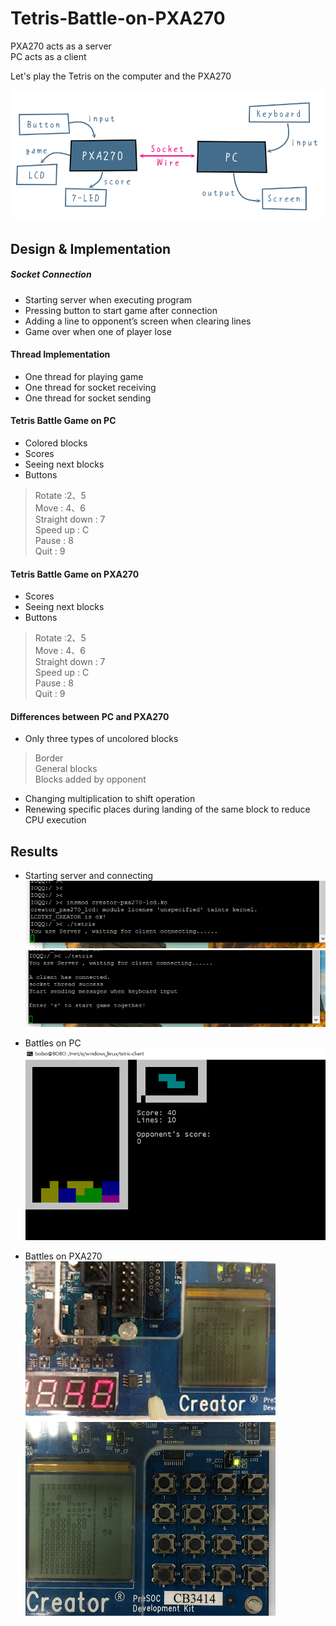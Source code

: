 # Tetris-Battle-on-PXA270

PXA270 acts as a server</br>
PC acts as a client

Let's play the Tetris on the computer and the PXA270

![alt text](https://github.com/BoBoLin/Tetris-Battle-on-PXA270/blob/master/simple%20structure.PNG)

## Design & Implementation

##### Socket Connection
+ Starting server when executing program
+ Pressing button to start game after connection
+ Adding a line to opponent’s screen when clearing  lines
+ Game over when one of player lose

#### Thread Implementation
+ One thread for playing game
+ One thread for socket receiving
+ One thread for socket sending


#### Tetris Battle Game on PC
+ Colored blocks  
+ Scores  
+ Seeing next blocks  
+ Buttons  
> Rotate :2、5  
> Move : 4、6  
> Straight down : 7  
> Speed up : C  
> Pause : 8  
> Quit : 9  

#### Tetris Battle Game on PXA270
+ Scores  
+ Seeing next blocks  
+ Buttons  
> Rotate :2、5  
> Move : 4、6  
> Straight down : 7  
> Speed up : C  
> Pause : 8  
> Quit : 9  

#### Differences between PC and PXA270
+ Only three types of uncolored blocks  
> Border  
> General blocks  
> Blocks added by opponent  
+ Changing multiplication to shift operation
+ Renewing specific places during landing of the same block to reduce CPU execution

## Results
+ Starting server and connecting  
![alt text](https://github.com/BoBoLin/Tetris-Battle-on-PXA270/blob/master/IOdd1.PNG)
![alt text](https://github.com/BoBoLin/Tetris-Battle-on-PXA270/blob/master/IOdd2.PNG)

+ Battles on PC  
![alt text](https://github.com/BoBoLin/Tetris-Battle-on-PXA270/blob/master/IOdd3.PNG)

+ Battles on PXA270  
![alt text](https://github.com/BoBoLin/Tetris-Battle-on-PXA270/blob/master/iodd5.PNG)
![alt text](https://github.com/BoBoLin/Tetris-Battle-on-PXA270/blob/master/iodd6.PNG)
